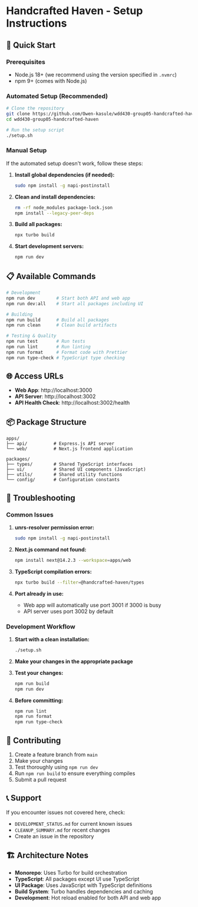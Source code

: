 # Handcrafted Haven - Setup Instructions

## 🚀 Quick Start

### Prerequisites
- Node.js 18+ (we recommend using the version specified in `.nvmrc`)
- npm 9+ (comes with Node.js)

### Automated Setup (Recommended)
```bash
# Clone the repository
git clone https://github.com/Owen-kasule/wdd430-group05-handcrafted-haven.git
cd wdd430-group05-handcrafted-haven

# Run the setup script
./setup.sh
```

### Manual Setup
If the automated setup doesn't work, follow these steps:

1. **Install global dependencies (if needed):**
   ```bash
   sudo npm install -g napi-postinstall
   ```

2. **Clean and install dependencies:**
   ```bash
   rm -rf node_modules package-lock.json
   npm install --legacy-peer-deps
   ```

3. **Build all packages:**
   ```bash
   npx turbo build
   ```

4. **Start development servers:**
   ```bash
   npm run dev
   ```

## 📋 Available Commands

```bash
# Development
npm run dev        # Start both API and web app
npm run dev:all    # Start all packages including UI

# Building
npm run build      # Build all packages
npm run clean      # Clean build artifacts

# Testing & Quality
npm run test       # Run tests
npm run lint       # Run linting
npm run format     # Format code with Prettier
npm run type-check # TypeScript type checking
```

## 🌐 Access URLs

- **Web App**: http://localhost:3000
- **API Server**: http://localhost:3002
- **API Health Check**: http://localhost:3002/health

## 📦 Package Structure

```
apps/
├── api/          # Express.js API server
└── web/          # Next.js frontend application

packages/
├── types/        # Shared TypeScript interfaces
├── ui/           # Shared UI components (JavaScript)
├── utils/        # Shared utility functions
└── config/       # Configuration constants
```

## 🔧 Troubleshooting

### Common Issues

1. **unrs-resolver permission error:**
   ```bash
   sudo npm install -g napi-postinstall
   ```

2. **Next.js command not found:**
   ```bash
   npm install next@14.2.3 --workspace=apps/web
   ```

3. **TypeScript compilation errors:**
   ```bash
   npx turbo build --filter=@handcrafted-haven/types
   ```

4. **Port already in use:**
   - Web app will automatically use port 3001 if 3000 is busy
   - API server uses port 3002 by default

### Development Workflow

1. **Start with a clean installation:**
   ```bash
   ./setup.sh
   ```

2. **Make your changes in the appropriate package**

3. **Test your changes:**
   ```bash
   npm run build
   npm run dev
   ```

4. **Before committing:**
   ```bash
   npm run lint
   npm run format
   npm run type-check
   ```

## 🤝 Contributing

1. Create a feature branch from `main`
2. Make your changes
3. Test thoroughly using `npm run dev`
4. Run `npm run build` to ensure everything compiles
5. Submit a pull request

## 📞 Support

If you encounter issues not covered here, check:
- `DEVELOPMENT_STATUS.md` for current known issues
- `CLEANUP_SUMMARY.md` for recent changes
- Create an issue in the repository

## 🏗️ Architecture Notes

- **Monorepo**: Uses Turbo for build orchestration
- **TypeScript**: All packages except UI use TypeScript
- **UI Package**: Uses JavaScript with TypeScript definitions
- **Build System**: Turbo handles dependencies and caching
- **Development**: Hot reload enabled for both API and web app
